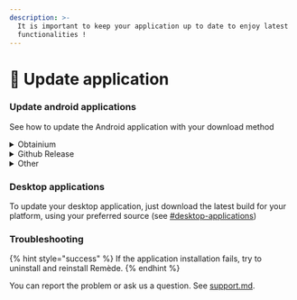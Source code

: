 ```yaml
---
description: >-
  It is important to keep your application up to date to enjoy latest
  functionalities !
---
```


# 🔄 Update application

### Update android applications

See how to update the Android application with your download method

<details>

<summary>Obtainium</summary>

Just open the Obtainium application, find and click on Remède and then press the update button.

</details>

<details>

<summary>Github Release</summary>

Download the latest apk file from the [Github Release](https://github.com/camarm-dev/remede/releases/)

</details>

<details>

<summary>Other</summary>

Download the latest build and install the apk.

</details>

### Desktop applications

To update your desktop application, just download the latest build for your platform, using your preferred source (see [#desktop-applications](./#desktop-applications "mention"))

### Troubleshooting

{% hint style="success" %}
If the application installation fails, try to uninstall and reinstall Remède.
{% endhint %}

You can report the problem or ask us a question. See [support.md](../support.md "mention").





